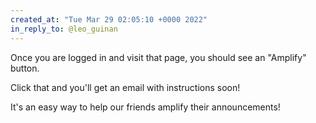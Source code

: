 ```yaml
---
created_at: "Tue Mar 29 02:05:10 +0000 2022"
in_reply_to: @leo_guinan
---
```


Once you are logged in and visit that page, you should see an "Amplify" button.

Click that and you'll get an email with instructions soon!

It's an easy way to help our friends amplify their announcements!